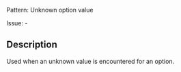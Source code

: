 Pattern: Unknown option value

Issue: -

## Description

Used when an unknown value is encountered for an option.
